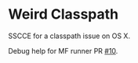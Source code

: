 Weird Classpath
===============

SSCCE for a classpath issue on OS X.

Debug help for MF runner PR [#10](https://github.com/culturegraph/metafacture-runner/pull/10).

